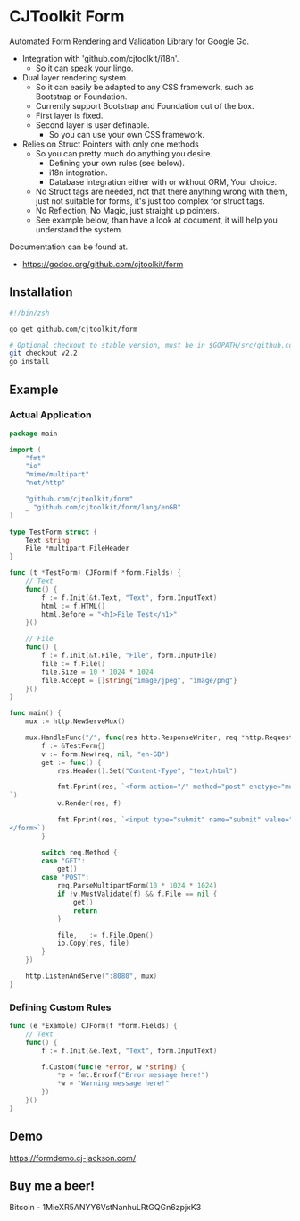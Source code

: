 # CJToolkit Form

Automated Form Rendering and Validation Library for Google Go.

- Integration with 'github.com/cjtoolkit/i18n'.
  - So it can speak your lingo.
- Dual layer rendering system.
  - So it can easily be adapted to any CSS framework, such as Bootstrap or Foundation.
  - Currently support Bootstrap and Foundation out of the box.
  - First layer is fixed.
  - Second layer is user definable.
    - So you can use your own CSS framework.
- Relies on Struct Pointers with only one methods
  - So you can pretty much do anything you desire.
    - Defining your own rules (see below).
    - i18n integration.
    - Database integration either with or without ORM, Your choice.
  - No Struct tags are needed, not that there anything wrong with them, just not suitable for forms, it's just too complex for struct tags.
  - No Reflection, No Magic, just straight up pointers.
  - See example below, than have a look at document, it will help you understand the system.

Documentation can be found at.

 - https://godoc.org/github.com/cjtoolkit/form

## Installation

~~~ sh
#!/bin/zsh

go get github.com/cjtoolkit/form

# Optional checkout to stable version, must be in $GOPATH/src/github.com/cjtoolkit/form
git checkout v2.2
go install
~~~

## Example

### Actual Application

~~~ go
package main

import (
	"fmt"
	"io"
	"mime/multipart"
	"net/http"

	"github.com/cjtoolkit/form"
	_ "github.com/cjtoolkit/form/lang/enGB"
)

type TestForm struct {
	Text string
	File *multipart.FileHeader
}

func (t *TestForm) CJForm(f *form.Fields) {
	// Text
	func() {
		f := f.Init(&t.Text, "Text", form.InputText)
		html := f.HTML()
		html.Before = "<h1>File Test</h1>"
	}()

	// File
	func() {
		f := f.Init(&t.File, "File", form.InputFile)
		file := f.File()
		file.Size = 10 * 1024 * 1024
		file.Accept = []string{"image/jpeg", "image/png"}
	}()
}

func main() {
	mux := http.NewServeMux()

	mux.HandleFunc("/", func(res http.ResponseWriter, req *http.Request) {
		f := &TestForm{}
		v := form.New(req, nil, "en-GB")
		get := func() {
			res.Header().Set("Content-Type", "text/html")

			fmt.Fprint(res, `<form action="/" method="post" enctype="multipart/form-data">
`)
			v.Render(res, f)

			fmt.Fprint(res, `<input type="submit" name="submit" value="Submit">
</form>`)
		}

		switch req.Method {
		case "GET":
			get()
		case "POST":
			req.ParseMultipartForm(10 * 1024 * 1024)
			if !v.MustValidate(f) && f.File == nil {
				get()
				return
			}

			file, _ := f.File.Open()
			io.Copy(res, file)
		}
	})

	http.ListenAndServe(":8080", mux)
}
~~~

### Defining Custom Rules

~~~ go 
func (e *Example) CJForm(f *form.Fields) {
	// Text
	func() {
		f := f.Init(&e.Text, "Text", form.InputText)

		f.Custom(func(e *error, w *string) {
			*e = fmt.Errorf("Error message here!")
			*w = "Warning message here!"
		})
	}()
}
~~~


## Demo

https://formdemo.cj-jackson.com/

## Buy me a beer!

Bitcoin - 1MieXR5ANYY6VstNanhuLRtGQGn6zpjxK3